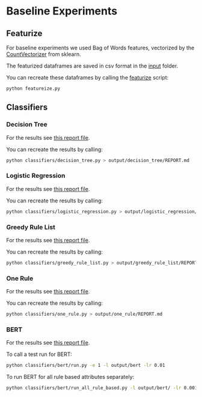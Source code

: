 # Baseline Experiments

## Featurize

For baseline experiments we used Bag of Words features, vectorized by the [CountVectorizer](https://scikit-learn.org/stable/modules/generated/sklearn.feature_extraction.text.CountVectorizer.html) from sklearn.

The featurized dataframes are saved in csv format in the [input](input) folder.

You can recreate these dataframes by calling the [featurize](featurize.py) script:

```bash
python featureize.py
```

## Classifiers

### Decision Tree

For the results see [this report file](output/decision_tree/REPORT.md).

You can recreate the results by calling:

```bash
python classifiers/decision_tree.py > output/decision_tree/REPORT.md
```

### Logistic Regression 

For the results see [this report file](output/logistic_regression/REPORT.md).

You can recreate the results by calling:

```bash
python classifiers/logistic_regression.py > output/logistic_regression/REPORT.md
```

### Greedy Rule List 

For the results see [this report file](output/greedy_rule_list/REPORT.md).

You can recreate the results by calling:

```bash
python classifiers/greedy_rule_list.py > output/greedy_rule_list/REPORT.md
```

### One Rule 

For the results see [this report file](output/one_rule/REPORT.md).

You can recreate the results by calling:

```bash
python classifiers/one_rule.py > output/one_rule/REPORT.md
```

### BERT

For the results see [this report file](output/bert/REPORT.md).

To call a test run for BERT:

```bash
python classifiers/bert/run.py -e 1 -l output/bert -lr 0.01
```

To run BERT for all rule based attributes separately:

```bash
python classifiers/bert/run_all_rule_based.py -l output/bert/ -lr 0.001 -e 200
```
